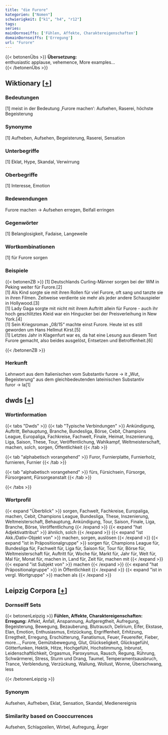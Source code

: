 ```yaml
---
title: "die Furore"
kategorien: ["Nomen"]
schwierigkeit: ["k1", "h4", "r12"]
tags:
series:
mainDornseiffs: ['Fühlen, Affekte, Charaktereigenschaften']
domainDornseiffs: ['Erregung']
url: "Furore"
---
```


{{< betonenÜbs >}}
**Übersetzung:**  
enthusiastic applause, vehemence, More examples...  
{{< /betonenÜbs >}}

## Wiktionary [[+](https://de.wiktionary.org/wiki/Furore)]

### Bedeutungen
[1] meist in der Bedeutung ‚Furore machen‘: Aufsehen, Raserei, höchste Begeisterung  

### Synonyme
[1] Aufheben, Aufsehen, Begeisterung, Raserei, Sensation  

### Unterbegriffe
[1] Eklat, Hype, Skandal, Verwirrung  

### Oberbegriffe
[1] Interesse, Emotion  

### Redewendungen
Furore machen → Aufsehen erregen, Beifall erringen  

### Gegenwörter
[1] Belanglosigkeit, Fadaise, Langeweile  

### Wortkombinationen
[1] für Furore sorgen  

### Beispiele
{{< betonenZB >}}
[1] Deutschlands Curling-Männer sorgen bei der WM in Peking weiter für Furore.[2]  
[1] Als Kind sorgte sie mit ihren Rollen für viel Furore, oft sang und tanzte sie in ihren Filmen. Zeitweise verdiente sie mehr als jeder andere Schauspieler in Hollywood.[3]  
[1] Lady Gaga sorgte mit nicht mit ihrem Auftritt allein für Furore - auch ihr hoch geschlitztes Kleid war ein Hingucker bei der Preisverleihung in New York.[4]  
[1] Sein Kriegsroman „08/15“ machte einst Furore. Heute ist es still geworden um Hans Hellmut Kirst.[5]  
[1] Letztes Jahr in Klagenfurt war es, da hat eine Lesung aus diesem Text Furore gemacht, also beides ausgelöst, Entsetzen und Betroffenheit.[6]  

{{< /betonenZB >}}
### Herkunft
Lehnwort aus dem Italienischen vom Substantiv furore → it „Wut, Begeisterung“ aus dem gleichbedeutenden lateinischen Substantiv  furor → la[1]  



## dwds [[+](https://www.dwds.de/wb/Furore)]

### Wortinformation
{{< tabs "Dwds" >}}
{{< tab "Typische Verbindungen" >}}
Ankündigung, Auftritt, Behauptung, Branche, Bundesliga, Börse, Cebit, Champions League, Europaliga, Fachkreise, Fachwelt, Finale, Heimat, Inszenierung, Liga, Saison, These, Tour, Veröffentlichung, Wahlkampf, Weltmeisterschaft, machen, solch, sorgen, Öffentlichkeit
{{< /tab >}}

{{< tab "alphabetisch vorangehend" >}}
Furor, Furnierplatte, Furnierholz, furnieren, Furnier
{{< /tab >}}

{{< tab "alphabetisch vorangehend" >}}
fürs, Fürsichsein, Fürsorge, Fürsorgeamt, Fürsorgeanstalt
{{< /tab >}}

{{< /tabs >}}

### Wortprofil
{{< expand "Überblick" >}} sorgen, Fachwelt, Fachkreise, Europaliga, machen, Cebit, Champions League, Bundesliga, These, Inszenierung, Weltmeisterschaft, Behauptung, Ankündigung, Tour, Saison, Finale, Liga, Branche, Börse, Veröffentlichung {{< /expand >}}
{{< expand "hat Adjektivattribut" >}} ähnlich, solch {{< /expand >}}
{{< expand "ist Akk./Dativ-Objekt von" >}} machen, sorgen, auslösen {{< /expand >}}
{{< expand "ist in Präpositionalgruppe" >}} sorgen für, Champions League für, Bundesliga für, Fachwelt für, Liga für, Saison für, Tour für, Börse für, Weltmeisterschaft für, Auftritt für, Woche für, Markt für, Jahr für, Welt für, Mal für, Monat für, machen in, Land für, Zeit für, machen mit {{< /expand >}}
{{< expand "ist Subjekt von" >}} machen {{< /expand >}}
{{< expand "hat Präpositionalgruppe" >}} in Öffentlichkeit {{< /expand >}}
{{< expand "ist in vergl. Wortgruppe" >}} machen als {{< /expand >}}

## Leipzig Corpora [[+](https://corpora.uni-leipzig.de/en/res?word=Furore&corpusId=deu_newscrawl-public_2018)]

### Dornseiff Sets
{{< betonenLeipzig >}}
**Fühlen, Affekte, Charaktereigenschaften:**  
**Erregung:** Affekt, Anfall, Anspannung, Aufgeregtheit, Aufregung, Begeisterung, Bewegung, Bezauberung, Blutrausch, Delirium, Eifer, Ekstase, Elan, Emotion, Enthusiasmus, Entzückung, Ergriffenheit, Erhitzung, Erregtheit, Erregung, Erschütterung, Fanatismus, Feuer, Feuereifer, Fieber, more..., Furore, Gemütsbewegung, Glut, Glückseligkeit, Glücksgefühl, Götterfunken, Hektik, Hitze, Hochgefühl, Hochstimmung, Inbrunst, Leidenschaftlichkeit, Orgasmus, Paroxysmus, Rausch, Regung, Rührung, Schwärmerei, Stress, Sturm und Drang, Taumel, Temperamentsausbruch, Trance, Verblendung, Verzückung, Wallung, Wollust, Wonne, Überschwang, less  

{{< /betonenLeipzig >}}

### Synonym
Aufsehen, Aufheben, Eklat, Sensation, Skandal, Medienereignis


### Similarity based on Cooccurrences
Aufsehen, Schlagzeilen, Wirbel, Aufregung, Ärger

